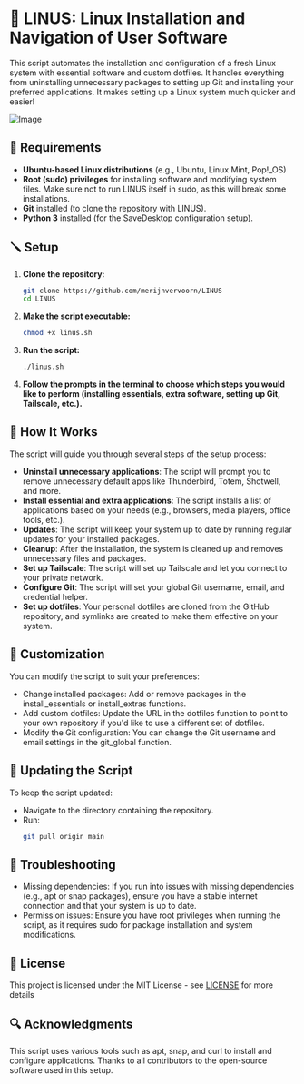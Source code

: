 # 🐧 LINUS: Linux Installation and Navigation of User Software

This script automates the installation and configuration of a fresh Linux system with essential software and custom dotfiles. It handles everything from uninstalling unnecessary packages to setting up Git and installing your preferred applications. It makes setting up a Linux system much quicker and easier!

![Image](https://merijnvervoorn.com/static/projects/linus-hero-mock.png)

## 🔩 Requirements

- **Ubuntu-based Linux distributions** (e.g., Ubuntu, Linux Mint, Pop!_OS)
- **Root (sudo) privileges** for installing software and modifying system files. Make sure not to run LINUS itself in sudo, as this will break some installations.
- **Git** installed (to clone the repository with LINUS).
- **Python 3** installed (for the SaveDesktop configuration setup).

## 🪛 Setup

1. **Clone the repository:**
   ```bash
   git clone https://github.com/merijnvervoorn/LINUS
   cd LINUS
   ```
2. **Make the script executable:**

    ```bash
   chmod +x linus.sh
    ```

4. **Run the script:**

    ```bash
   ./linus.sh
    ```

5. **Follow the prompts in the terminal to choose which steps you would like to perform (installing essentials, extra software, setting up Git, Tailscale, etc.).**

## 🔩 How It Works

The script will guide you through several steps of the setup process:
- **Uninstall unnecessary applications**: The script will prompt you to remove unnecessary default apps like Thunderbird, Totem, Shotwell, and more.
- **Install essential and extra applications**: The script installs a list of applications based on your needs (e.g., browsers, media players, office tools, etc.).
- **Updates**: The script will keep your system up to date by running regular updates for your installed packages.
- **Cleanup**: After the installation, the system is cleaned up and removes unnecessary files and packages.
- **Set up Tailscale**: The script will set up Tailscale and let you connect to your private network.
- **Configure Git**: The script will set your global Git username, email, and credential helper.
- **Set up dotfiles**: Your personal dotfiles are cloned from the GitHub repository, and symlinks are created to make them effective on your system.

## 🔨 Customization

You can modify the script to suit your preferences:

- Change installed packages: Add or remove packages in the install_essentials or install_extras functions.
- Add custom dotfiles: Update the URL in the dotfiles function to point to your own repository if you'd like to use a different set of dotfiles.
- Modify the Git configuration: You can change the Git username and email settings in the git_global function.

## 🔗 Updating the Script

To keep the script updated:

- Navigate to the directory containing the repository.
- Run:
    ```bash
    git pull origin main
    ```

## 🔬 Troubleshooting

- Missing dependencies: If you run into issues with missing dependencies (e.g., apt or snap packages), ensure you have a stable internet connection and that your system is up to date.
- Permission issues: Ensure you have root privileges when running the script, as it requires sudo for package installation and system modifications.

## 📜 License

This project is licensed under the MIT License - see [LICENSE](LICENSE) for more details

## 🔍 Acknowledgments

This script uses various tools such as apt, snap, and curl to install and configure applications.
Thanks to all contributors to the open-source software used in this setup.
